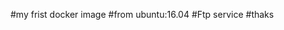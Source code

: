#my frist docker image 
#from ubuntu:16.04 
#Ftp service 
#thaks
##
<!-- FROM ubuntu:16.04
MAINTAINER CI_LIN
RUN apt-get update
RUN apt-get dist-upgrade -y
RUN apt-get install -y -q --no-install-recommends vsftpd
RUN apt-get clean

RUN echo "local_enable=YES" >> /etc/vsftpd.conf
RUN echo "chroot_local_user=YES" >> /etc/vsftpd.conf
RUN echo "allow_writeable_chroot=YES" >> /etc/vsftpd.conf
RUN echo "write_enable=YES" >> /etc/vsftpd.conf
RUN echo "pasv_enable=YES" >> /etc/vsftpd.conf
RUN echo "pasv_min_port=65000" >> /etc/vsftpd.conf
RUN echo "pasv_max_port=65000" >> /etc/vsftpd.conf
RUN echo "pasv_address=192.168.90.199" >> /etc/vsftpd.conf
RUN mkdir -p /var/run/vsftpd/empty

EXPOSE 21/tcp
EXPOSE 6200/tcp

CMD vsftpd -->